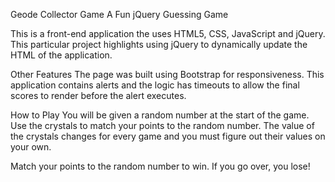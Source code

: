 Geode Collector Game 
A Fun jQuery Guessing Game

This is a front-end application the uses HTML5, CSS, JavaScript and jQuery. This particular project highlights using jQuery to dynamically update the HTML of the application.

Other Features
The page was built using Bootstrap for responsiveness. This application contains alerts and the logic has timeouts to allow the final scores to render before the alert executes.

How to Play
You will be given a random number at the start of the game. Use the crystals to match your points to the random number. The value of the crystals changes for every game and you must figure out their values on your own.

Match your points to the random number to win. If you go over, you lose!
